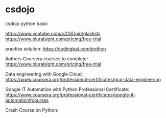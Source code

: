 # csdojo
csdojo python basic

https://www.youtube.com/c/CSDojo/playlists
https://www.pluralsight.com/pricing/free-trial

practise solution:
https://codingbat.com/python


#others
Coursera courses to complete:
https://www.pluralsight.com/pricing/free-trial



Data engineering with Google Cloud:
https://www.coursera.org/professional-certificates/gcp-data-engineering


Google IT Automation with Python Professional Certificate:
https://www.coursera.org/professional-certificates/google-it-automation#courses


Crash Course on Python:


